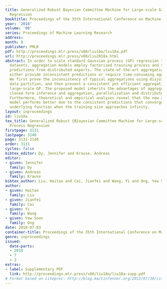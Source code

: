 ```yaml
---
title: Generalized Robust Bayesian Committee Machine for Large-scale Gaussian Process
  Regression
booktitle: Proceedings of the 35th International Conference on Machine Learning
year: '2018'
volume: '80'
series: Proceedings of Machine Learning Research
address: 
month: 0
publisher: PMLR
pdf: http://proceedings.mlr.press/v80/liu18a/liu18a.pdf
url: http://proceedings.mlr.press/v80/liu2018a.html
abstract: In order to scale standard Gaussian process (GP) regression to large-scale
  datasets, aggregation models employ factorized training process and then combine
  predictions from distributed experts. The state-of-the-art aggregation models, however,
  either provide inconsistent predictions or require time-consuming aggregation process.
  We first prove the inconsistency of typical aggregations using disjoint or random
  data partition, and then present a consistent yet efficient aggregation model for
  large-scale GP. The proposed model inherits the advantages of aggregations, e.g.,
  closed-form inference and aggregation, parallelization and distributed computing.
  Furthermore, theoretical and empirical analyses reveal that the new aggregation
  model performs better due to the consistent predictions that converge to the true
  underlying function when the training size approaches infinity.
layout: inproceedings
id: liu18a
tex_title: Generalized Robust {B}ayesian Committee Machine for Large-scale {G}aussian
  Process Regression
firstpage: 3131
lastpage: 3140
page: 3131-3140
order: 3131
cycles: false
bibtex_editor: Dy, Jennifer and Krause, Andreas
editor:
- given: Jennifer
  family: Dy
- given: Andreas
  family: Krause
bibtex_author: Liu, Haitao and Cai, Jianfei and Wang, Yi and Ong, Yew Soon
author:
- given: Haitao
  family: Liu
- given: Jianfei
  family: Cai
- given: Yi
  family: Wang
- given: Yew Soon
  family: Ong
date: 2018-07-03
container-title: Proceedings of the 35th International Conference on Machine Learning
genre: inproceedings
issued:
  date-parts:
  - 2018
  - 7
  - 3
extras:
- label: Supplementary PDF
  link: http://proceedings.mlr.press/v80/liu18a/liu18a-supp.pdf
# Format based on citeproc: http://blog.martinfenner.org/2013/07/30/citeproc-yaml-for-bibliographies/
---
```


